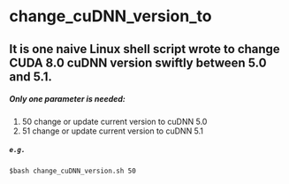# change_cuDNN_version_to
It is one naive Linux shell script wrote to change CUDA 8.0 cuDNN version swiftly between 5.0 and 5.1.      
----
##### Only one parameter is needed:
1. 50 change or update current version to cuDNN 5.0     
2. 51 change or update current version to cuDNN 5.1 
##### `e.g.`
`$bash change_cuDNN_version.sh 50`
